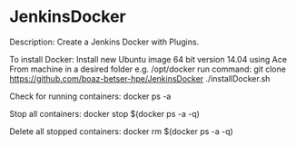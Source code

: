 # JenkinsDocker
Description:
Create a Jenkins Docker with Plugins.

To install Docker:
Install new Ubuntu image 64 bit version 14.04 using Ace
From machine in a desired folder e.g. /opt/docker run command:
git clone https://github.com/boaz-betser-hpe/JenkinsDocker
./installDocker.sh


Check for running containers:
docker ps -a

Stop all containers:
docker stop $(docker ps -a -q)

Delete all stopped containers:
docker rm $(docker ps -a -q)
